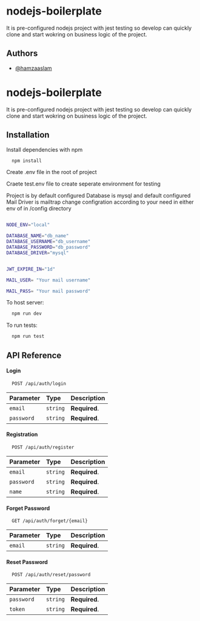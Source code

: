 
# nodejs-boilerplate

It is pre-configured nodejs project  with jest testing so develop can quickly clone and start wokring on business logic of the project.


## Authors

- [@hamzaaslam](https://github.com/hamzaaslam-cs)


# nodejs-boilerplate

It is pre-configured nodejs project  with jest testing so develop can quickly clone and start wokring on business logic of the project.


## Installation

Install dependencies with npm

```bash
  npm install 
```
Create .env file in the root of project

Craete test.env file to create seperate environment for testing

Project is by default configured Database is mysql
and default configured Mail Driver is  mailtrap
change configration according to your need in either env of in /config directory

```bash

NODE_ENV="local"

DATABASE_NAME="db_name"
DATABASE_USERNAME="db_username"
DATABASE_PASSWORD="db_password"
DATABASE_DRIVER="mysql"


JWT_EXPIRE_IN="1d"

MAIL_USER= "Your mail username"

MAIL_PASS= "Your mail password"

```

To host server:

```bash
  npm run dev 
```

To run tests:

```bash
  npm run test 
```

## API Reference

#### Login

```http
  POST /api/auth/login
```

| Parameter | Type     | Description                |
| :-------- | :------- | :------------------------- |
| `email` | `string` | **Required**.|
| `password` | `string` | **Required**.|

#### Registration

```http
  POST /api/auth/register
```

| Parameter | Type     | Description                |
| :-------- | :------- | :------------------------- |
| `email` | `string` | **Required**.|
| `password` | `string` | **Required**.|
| `name` | `string` | **Required**.|

#### Forget Password

```http
  GET /api/auth/forget/{email}
```

| Parameter | Type     | Description                |
| :-------- | :------- | :------------------------- |
| `email` | `string` | **Required**.|

#### Reset Password

```http
  POST /api/auth/reset/password
```

| Parameter | Type     | Description                |
| :-------- | :------- | :------------------------- |
| `password` | `string` | **Required**.|
| `token` | `string` | **Required**.|
